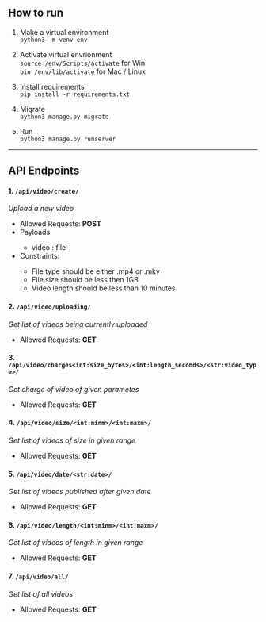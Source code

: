 ## How to run

1. Make a virtual environment <br>
`python3 -m venv env`


2. Activate virtual envrionment <br>
`source /env/Scripts/activate` for Win <br>
`bin /env/lib/activate` for Mac / Linux


3. Install requirements <br>
`pip install -r requirements.txt`

4. Migrate <br>
`python3 manage.py migrate`

5. Run <br>
`python3 manage.py runserver`


<hr>

## API Endpoints

#### 1.  `/api/video/create/`
*Upload a new video*
<ul>
    <li> Allowed Requests: <strong>POST</strong> </li>
    <li> Payloads</li>
        <ul>
            <li> video : file</li>
        </ul>
    <li> Constraints: </li>
        <ul>
            <li> File type should be either .mp4 or .mkv</li>
            <li> File size should be less then 1GB </li>
            <li> Video length should be less than 10 minutes </li>
        </ul>

</ul>


#### 2.  `/api/video/uploading/`
*Get list of videos being currently uploaded*
<ul>
    <li> Allowed Requests: <strong>GET</strong> </li>

</ul>


#### 3.  `/api/video/charges<int:size_bytes>/<int:length_seconds>/<str:video_type>/`
*Get charge of video of given parametes*
<ul>
    <li> Allowed Requests: <strong>GET</strong> </li>

</ul>

#### 4.  `/api/video/size/<int:minm>/<int:maxm>/`
*Get list of videos of size in given range*
<ul>
    <li> Allowed Requests: <strong>GET</strong> </li>

</ul>

#### 5.  `/api/video/date/<str:date>/`
*Get list of videos published after given date*
<ul>
    <li> Allowed Requests: <strong>GET</strong> </li>

</ul>

#### 6.  `/api/video/length/<int:minm>/<int:maxm>/`
*Get list of videos of length in given range*
<ul>
    <li> Allowed Requests: <strong>GET</strong> </li>

</ul>

#### 7.  `/api/video/all/`
*Get list of all videos*
<ul>
    <li> Allowed Requests: <strong>GET</strong> </li>
</ul>





